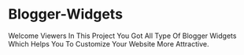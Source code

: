 # Blogger-Widgets
Welcome Viewers In This Project You Got All Type Of Blogger Widgets Which Helps You To Customize Your Website More Attractive. 
